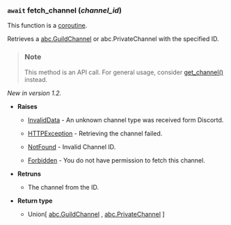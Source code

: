 ### `await` fetch_channel (*channel_id*) [](https://discordpy.readthedocs.io/en/v1.7.3/api.html#discord.Client.fetch_channel)
This function is a [coroutine](https://discordpy.readthedocs.io/en/v1.7.3/api.html#discord.abc.GuildChannel).

Retrieves a [abc.GuildChannel](discord/Abstract%20Base%20Classes/GuildChannel/GuildChannel) or abc.PrivateChannel with the specified ID.

> ### Note
> This method is an API call. For general usage, consider [get_channel()](./get_channel) instead.

_New in version 1.2._

- **Raises**

	- [InvalidData](discord/Exceptions/InvalidData) - An unknown channel type was received form Discortd.

	- [HTTPException](discord/Exceptions/HTTPException) - Retrieving the channel failed.

	- [NotFound](discord/Exceptions/NotFound) - Invalid Channel ID.

	- [Forbidden](discord/Exceptions/Forbidden) - You do not have permission to fetch this channel.

- **Retruns**

	- The channel from the ID.

- **Return type**

	- Union[ [abc.GuildChannel](discord/Abstract%20Base%20Classes/GuildChannel/GuildChannel) , [abc.PrivateChannel](discord/Abstract%20Base%20Classes/PrivateChannel/PrivateChannel) ]



